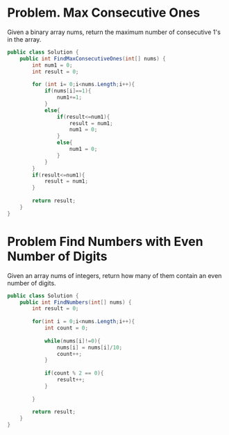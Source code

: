 # Problem. Max Consecutive Ones
Given a binary array nums, return the maximum number of consecutive 1's in the array.
```C#
public class Solution {
    public int FindMaxConsecutiveOnes(int[] nums) {
        int num1 = 0;
        int result = 0;
        
        for (int i= 0;i<nums.Length;i++){
            if(nums[i]==1){
                num1+=1;
            }
            else{
                if(result<=num1){
                    result = num1;
                    num1 = 0;
                }
                else{
                    num1 = 0;
                }
            }
        }
        if(result<=num1){
            result = num1;
        }
        
        return result;
    }
}
```

# Problem Find Numbers with Even Number of Digits
Given an array nums of integers, return how many of them contain an even number of digits.
```C#
public class Solution {
    public int FindNumbers(int[] nums) {
        int result = 0;
        
        for(int i = 0;i<nums.Length;i++){
            int count = 0;
            
            while(nums[i]!=0){
                nums[i] = nums[i]/10;
                count++;
            }
            
            if(count % 2 == 0){
                result++;
            }
            
        }
        
        return result;
    }
}
```